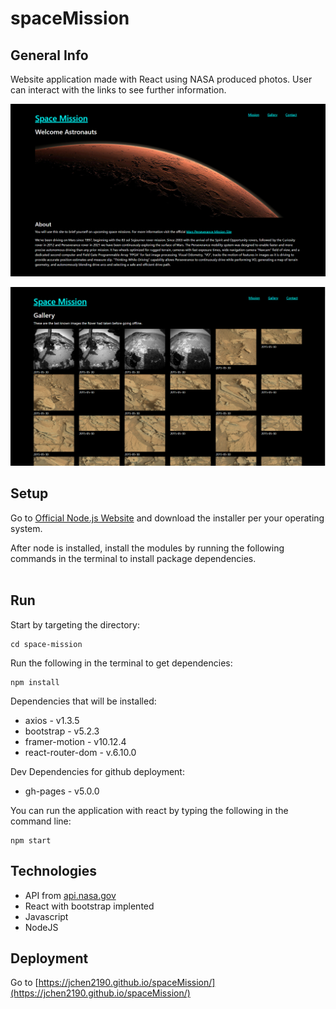 # spaceMission
## General Info
Website application made with React using NASA produced photos. User can interact with the links to see further information.

![screenshot](./images/screencapture.png)

![screenshot](./images/screencapture2.png)

## Setup
Go to [Official Node.js Website](https://nodejs.org) and download the installer per your operating system.

After node is installed, install the modules by running the following commands in the terminal to install package dependencies.
<br><br>

## Run
Start by targeting the directory:
```
cd space-mission
```
Run the following in the terminal to get dependencies:
```
npm install
```
Dependencies that will be installed:
- axios - v1.3.5
- bootstrap - v5.2.3
- framer-motion - v10.12.4
- react-router-dom - v.6.10.0

Dev Dependencies for github deployment:
- gh-pages - v5.0.0

You can run the application with react by typing the following in the command line:
```
npm start
```

## Technologies
- API from [api.nasa.gov](https://api.nasa.gov/)
- React with bootstrap implented
- Javascript
- NodeJS

## Deployment

Go to [https://jchen2190.github.io/spaceMission/](https://jchen2190.github.io/spaceMission/)